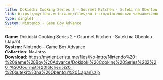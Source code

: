```yaml
---
title: Dokidoki Cooking Series 2 - Gourmet Kitchen - Suteki na Obentou (Japan)
link: https://myrient.erista.me/files/No-Intro/Nintendo%20-%20Game%20Boy%20Advance/Dokidoki%20Cooking%20Series%202%20-%20Gourmet%20Kitchen%20-%20Suteki%20na%20Obentou%20(Japan).zip
type: single1
System: Nintendo - Game Boy Advance
---
```

<b>Game:</b> Dokidoki Cooking Series 2 - Gourmet Kitchen - Suteki na Obentou (Japan)<br>
<b>System:</b> Nintendo - Game Boy Advance<br>
<b>Collection:</b> No-Intro<br>
<b>Download:</b> https://myrient.erista.me/files/No-Intro/Nintendo%20-%20Game%20Boy%20Advance/Dokidoki%20Cooking%20Series%202%20-%20Gourmet%20Kitchen%20-%20Suteki%20na%20Obentou%20(Japan).zip